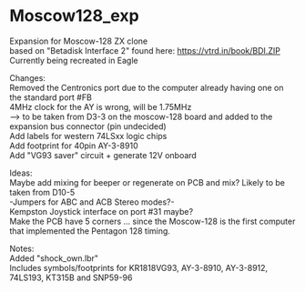 # Moscow128_exp
Expansion for Moscow-128 ZX clone  
based on "Betadisk Interface 2" found here: https://vtrd.in/book/BDI.ZIP  
Currently being recreated in Eagle  

Changes:  
Removed the Centronics port due to the computer already having one on the standard port #FB  
4MHz clock for the AY is wrong, will be 1.75MHz  
--> to be taken from D3-3 on the moscow-128 board and added to the expansion bus connector (pin undecided)  
Add labels for western 74LSxx logic chips  
Add footprint for 40pin AY-3-8910  
Add "VG93 saver" circuit + generate 12V onboard  

Ideas:  
Maybe add mixing for beeper or regenerate on PCB and mix? Likely to be taken from D10-5  
-Jumpers for ABC and ACB Stereo modes?-  
Kempston Joystick interface on port #31 maybe?  
Make the PCB have 5 corners ... since the Moscow-128 is the first computer that implemented the Pentagon 128 timing.  

Notes:  
Added "shock_own.lbr"  
Includes symbols/footprints for KR1818VG93, AY-3-8910, AY-3-8912, 74LS193, KT315B and SNP59-96
